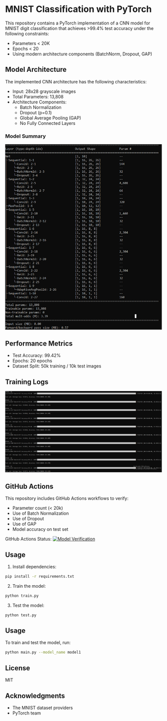# MNIST Classification with PyTorch

This repository contains a PyTorch implementation of a CNN model for MNIST digit classification that achieves >99.4% test accuracy under the following constraints:
- Parameters < 20K
- Epochs < 20
- Using modern architecture components (BatchNorm, Dropout, GAP)

## Model Architecture

The implemented CNN architecture has the following characteristics:
- Input: 28x28 grayscale images
- Total Parameters: 13,808
- Architecture Components:
  - Batch Normalization
  - Dropout (p=0.1)
  - Global Average Pooling (GAP)
  - No Fully Connected Layers

### Model Summary
![alt text](image.png)

## Performance Metrics

- Test Accuracy: 99.42%
- Epochs: 20 epochs
- Dataset Split: 50k training / 10k test images

## Training Logs

![alt text](image-1.png)

## GitHub Actions

This repository includes GitHub Actions workflows to verify:
- Parameter count (< 20k)
- Use of Batch Normalization
- Use of Dropout
- Use of GAP
- Model accuracy on test set

GitHub Actions Status: [![Model Verification](https://github.com/username/repo/actions/workflows/model_verify.yml/badge.svg)](https://github.com/techpvk/ERA-V3-S6/blob/main/.github/workflows/model_checks.yml)

## Usage

1. Install dependencies:
```bash
pip install -r requirements.txt
```

2. Train the model:
```bash
python train.py
```

3. Test the model:
```bash
python test.py
```

## Usage

To train and test the model, run:
```bash
python main.py --model_name model1
```

## License

MIT

## Acknowledgments

- The MNIST dataset providers
- PyTorch team



